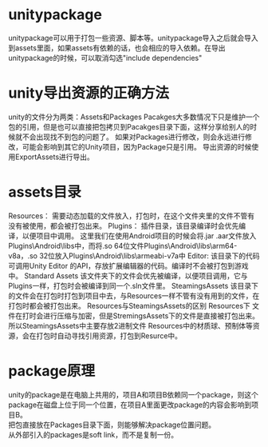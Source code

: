 # unitypackage
unitypackage可以用于打包一些资源、脚本等。unitypackage导入之后就会导入到assets里面，如果assets有依赖的话，也会相应的导入依赖。在导出unitypackage的时候，可以取消勾选"include dependencies"

# unity导出资源的正确方法
unity的文件分为两类：Assets和Packages
Pacakges大多数情况下只是维护一个包的引用，但是也可以直接把包拷贝到Pacakges目录下面，这样分享给别人的时候就不会出现找不到包的问题了。
如果对Packages进行修改，则会永远进行修改，可能会影响到其它的Unity项目，因为Package只是引用。
导出资源的时候使用ExportAssets进行导出。

# assets目录
Resources：
需要动态加载的文件放入，打包时，在这个文件夹里的文件不管有没有被使用，都会被打包出来。
Plugins：
插件目录，该目录编译时会优先编译，以便项目中调用。
这里我们在使用Android项目的时候会将.jar .aar文件放入Plugins\Android\libs中，而将.so 64位文件Plugins\Android\libs\arm64-v8a，.so 32位放入Plugins\Android\libs\armeabi-v7a中
Editor:
该目录下的代码可调用Unity Editor 的API，存放扩展编辑器的代码。编译时不会被打包到游戏中。
Standard Assets
该文件夹下的文件会优先被编译，以便项目调用，它与Plugins一样，打包时会被编译到同一个.sln文件里。
SteamingsAssets
该目录下的文件会在打包时打包到项目中去，与Resources一样不管有没有用到的文件，在打包时都会被打包出来。
Resources与SteamingsAssets的区别
Resources下 文件在打时会进行压缩与加密，但是StremingsAssets下的文件是直接被打包出来。所以SteamingsAssets中主要存放2进制文件
Resources中的材质球、预制体等资源，会在打包时自动寻找引用资源，打包到Resurce中。

# package原理
unity的package是在电脑上共用的，项目A和项目B依赖同一个package，则这个package在磁盘上位于同一个位置，在项目A里面更改package的内容会影响到项目B。  
把包直接放在Packages目录下面，则能够解决package位置问题。  
从外部引入的packages是soft link，而不是复制一份。 